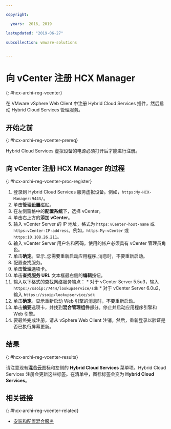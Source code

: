 ```yaml
---

copyright:

  years:  2016, 2019

lastupdated: "2019-06-27"

subcollection: vmware-solutions


---
```

# 向 vCenter 注册 HCX Manager
{: #hcx-archi-reg-vcenter}

在 VMware vSphere Web Client 中注册 Hybrid Cloud Services 插件，然后启动 Hybrid Cloud Services 管理服务。

## 开始之前
{: #hcx-archi-reg-vcenter-prereq}

Hybrid Cloud Services 虚拟设备的电源必须打开后才能进行注册。

## 向 vCenter 注册 HCX Manager 的过程
{: #hcx-archi-reg-vcenter-proc-register}

1. 登录到 Hybrid Cloud Services 服务虚拟设备。例如，`https:My-HCX-Manager:9443/`。
2. 单击**管理设置**磁贴。
  1. 在左侧窗格中的**配置系统**下，选择 vCenter。
  2. 单击右上方的**添加 vCenter**。
  3. 输入 vCenter Server 的 IP 地址，格式为 `https:vCenter-host-name` 或 `https:vCenter-IP-address`。例如，`https:My-vCenter` 或 `https:10.108.26.211`。
  4. 输入 vCenter Server 用户名和密码。使用的帐户必须具有 vCenter 管理员角色。
  5. 单击**确定**。显示_您需要重新启动应用程序_消息时，不要重新启动。
3. 配置查找服务。
  1. 单击**管理**选项卡。
  2. 单击**查找服务 URL** 文本框最右侧的**编辑**按钮。
  3. 输入以下格式的查找网络服务端点：
    * 对于 vCenter Server 5.5u3，输入 `https://ssoip:/7444/lookupservice/sdk`
    * 对于 vCenter Server 6.0u2，输入 `https://ssoip/lookupservice/sdk`
  4. 单击**确定**。显示重新启动 Web 引擎的消息时，不要重新启动。
4. 单击**摘要**选项卡，并找到**混合管理组件**部分。停止并启动应用程序引擎和 Web 引擎。
5. 要最终完成注册，请从 vSphere Web Client 注销。然后，重新登录以验证是否已执行屏幕更新。

## 结果
{: #hcx-archi-reg-vcenter-results}

请注意现有**混合云**图标和左侧的 **Hybrid Cloud Services** 菜单项。Hybrid Cloud Services 注册会更新这些标签。在清单中，图标标签会变为 **Hybrid Cloud Services**。

## 相关链接
{: #hcx-archi-reg-vcenter-related}

* [安装和配置混合服务](/docs/services/vmwaresolutions/archiref/hcx-archi?topic=vmware-solutions-hcx-archi-install-cfg-hybrid)
